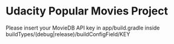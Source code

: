# Udacity Popular Movies Project

Please insert your MovieDB API key in app/build.gradle inside buildTypes/(debug|release)/buildConfigField/KEY